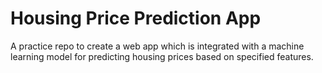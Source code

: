# Housing Price Prediction App
A practice repo to create a web app which is integrated with a machine learning model for predicting housing prices based on specified features.
